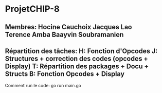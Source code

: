 # ProjetCHIP-8
Membres:
    Hocine Cauchoix
    Jacques Lao
    Terence Amba
    Baayvin Soubramanien
------------------------------------------------------------
Répartition des tâches:
    H: Fonction d'Opcodes
    J: Structures + correction des codes (opcodes + Display)
    T: Répartition des packages + Docu + Structs
    B: Fonction Opcodes + Display
------------------------------------------------------------
Comment run le code:
    go run main.go